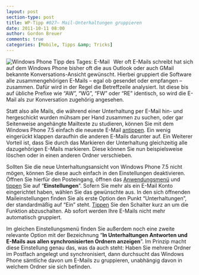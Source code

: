 ```yaml
---
layout: post
section-type: post
title: WP-Tipp #027– Mail-Unterhaltungen gruppieren
date: 2011-10-11 08:00
author: Gordon Breuer
comments: true
categories: [Mobile, Tipps &amp; Tricks]
---
```

<p><img style="margin: 0px 10px 0px 0px; display: inline; float: left" title="" alt="Windows Phone Tipp des Tages: E-Mail" align="left" src="http://anheledirwp.blob.core.windows.net/wordpress/2011/10/MailMG.png" /></p>  <p>Wer oft E-Mails schreibt hat sich auf dem Windows Phone bisher oft die aus Outlook oder auch GMail bekannte Konversations-Ansicht gewünscht. Hierbei gruppiert die Software alle zusammengehörigen E-Mails – egal ob gesendet oder empfangen – zusammen. Dafür wird in der Regel die Betreffzeile analysiert. Ist diese bis auf übliche Prefixe wie “AW”, “WG”, “FW” oder “RE” identisch, so wird die E-Mail als zur Konversation zugehörig angesehen.</p>  <p>Statt also alle Mails, die während einer Unterhaltung per E-Mail hin- und hergeschickt wurden mühsam per Hand zusammen zu suchen, oder gar Seitenweise angehängte Mailtexte zu studieren, können Sie mit dem Windows Phone 7.5 einfach die neueste E-Mail <a href="/post/2011/09/12/WP7-Tipp-007-%E2%80%93-Standard-Gesten.aspx">antippen</a>. Ein wenig eingerückt klappen daraufhin die anderen E-Mails darunter auf. Ein Weiterer Vorteil ist, dass Sie durch das Markieren der Unterhaltung gleichzeitig alle dazugehörigen E-Mails markieren. Diese können Sie nun beispielsweise löschen oder in einen anderen Ordner verschieben.</p>  <p>Sollten Sie die neue Unterhaltungsansicht von Windows Phone 7.5 nicht mögen, können Sie diese auch einfach in den Einstellungen deaktivieren. Öffnen Sie hierfür den Posteingang, öffnen das <a href="/post/2011/09/05/WP7-Tipp-002-&ndash;-Das-Anwendungs-und-Kontextmenu.aspx">Anwendungsmenü</a> und <a href="/post/2011/09/12/WP7-Tipp-007-%E2%80%93-Standard-Gesten.aspx">tippen</a> Sie auf “<strong>Einstellungen</strong>”. Sofern Sie mehr als ein E-Mail Konto eingerichtet haben, wählen Sie das gewünschte aus. In den sich öffnenden Maileinstellungen finden Sie als erste Option den Punkt “Unterhaltungen”, der standardmäßig auf “Ein” steht. <a href="/post/2011/09/12/WP7-Tipp-007-%E2%80%93-Standard-Gesten.aspx">Tippen</a> Sie den Schalter kurz an um die Funktion abzuschalten. Ab sofort werden Ihre E-Mails nicht mehr automatisch gruppiert.</p>  <p>Im gleichen Einstellungsmenü finden Sie außerdem noch eine zweite relevante Option mit der Bezeichnung “<strong>In Unterhaltungen Antworten und E-Mails aus allen synchronisierten Ordnern anzeigen</strong>”. Im Prinzip macht diese Einstellung genau das, was da auch steht: Haben Sie mehrere Ordner im Postfach angelegt und synchronisiert, dann durchsucht das Windows Phone sämtliche davon um E-Mails zu gruppieren, unabhängig davon in welchem Ordner sie sich befinden.</p>
